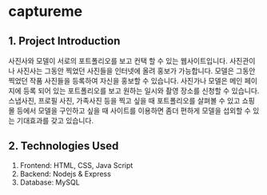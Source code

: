 # captureme


## 1. Project Introduction
사진사와 모델이 서로의 포트폴리오를 보고 컨택 할 수 있는 웹사이트입니다. 사진관이나 사진사는 그동안 찍었던 사진들을 인터넷에 올려 홍보가 가능합니다. 모델은 그동안 찍었던 작품 사진들을 등록하여 자신을 홍보할 수 있습니다. 사진가나 모델은 메인 페이지에 등록 되어 있는 포트폴리오를 보고 원하는 일시와 촬영 장소를 신청할 수 있습니다. 스냅사진, 프로필 사진, 가족사진 등을 찍고 싶을 때 포트폴리오를 살펴볼 수 있고 쇼핑몰 등에서 모델을 구인하고 싶을 때 사이트를 이용하면 좀더 편하게 모델을 섭외할 수 있는 기대효과를 갖고 있습니다.

## 2. Technologies Used
1. Frontend: HTML, CSS, Java Script
2. Backend: Nodejs & Express
3. Database: MySQL
